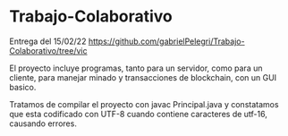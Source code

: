 # Trabajo-Colaborativo
Entrega del 15/02/22 https://github.com/gabrielPelegri/Trabajo-Colaborativo/tree/vic

El proyecto incluye programas, tanto para un servidor, como para un cliente, para manejar minado y transacciones de blockchain, con un GUI basico.

Tratamos de compilar el proyecto con javac Principal.java y constatamos que esta codificado con UTF-8 cuando contiene caracteres de utf-16, causando errores.
